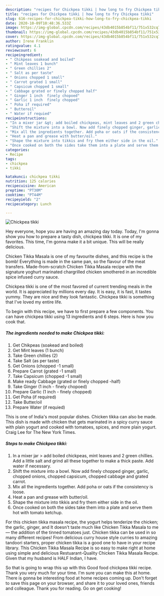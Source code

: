 ```yaml
---
description: "recipes for Chickpea tikki | how long to fry Chickpea tikki"
title: "recipes for Chickpea tikki | how long to fry Chickpea tikki"
slug: 616-recipes-for-chickpea-tikki-how-long-to-fry-chickpea-tikki
date: 2020-10-09T10:48:36.533Z
image: https://img-global.cpcdn.com/recipes/43db4015b854bf11/751x532cq70/chickpea-tikki-recipe-main-photo.jpg
thumbnail: https://img-global.cpcdn.com/recipes/43db4015b854bf11/751x532cq70/chickpea-tikki-recipe-main-photo.jpg
cover: https://img-global.cpcdn.com/recipes/43db4015b854bf11/751x532cq70/chickpea-tikki-recipe-main-photo.jpg
author: Irene Franklin
ratingvalue: 4.1
reviewcount: 6
recipeingredient:
- " Chikpeas soakead and boiled"
- " Mint leaves 1 bunch"
- " Green chillies 2"
- " Salt as per taste"
- " Onions chopped 1 small"
- " Carrot grated 1 small"
- " Capsicum chopped 1 small"
- " Cabbage grated or finely chopped half"
- " Ginger 1 inch  finely chopoed"
- " Garlic 1 inch  finely chopped"
- " Poha if required"
- " Butteroil"
- " Water if requied"
recipeinstructions:
- "In a mixer jar &gt; add boiled chickpeas, mint leaves and 2 green chillies. Add a little salt and grind all these together to make a thick paste. Add water if necessary."
- "Shift the mixture into a bowl. Now add finely chopped ginger, garlic, chopped onions, chopped capsicum, chopped cabbage and grated carrot."
- "Mix all the ingredients together. Add poha or oats if the consistency is loose."
- "Heat a pan and grease with butter/oil."
- "Shape the mixture into tikkis and fry them either side in the oil."
- "Once cooked on both the sides take them into a plate and serve them hot with tomato ketchup."
categories:
- Recipe
tags:
- chickpea
- tikki

katakunci: chickpea tikki 
nutrition: 125 calories
recipecuisine: American
preptime: "PT30M"
cooktime: "PT44M"
recipeyield: "2"
recipecategory: Lunch

---
```



![Chickpea tikki](https://img-global.cpcdn.com/recipes/43db4015b854bf11/751x532cq70/chickpea-tikki-recipe-main-photo.jpg)

Hey everyone, hope you are having an amazing day today. Today, I'm gonna show you how to prepare a tasty dish, chickpea tikki. It is one of my favorites. This time, I'm gonna make it a bit unique. This will be really delicious.

Chicken Tikka Masala is one of my favourite dishes, and this recipe is the bomb! Everything is made in the same pan, so the flavour of the meat transfers. Made-from-scratch Chicken Tikka Masala recipe with the signature yoghurt marinated chargrilled chicken smothered in an incredible spice infused curry sauce.

Chickpea tikki is one of the most favored of current trending meals in the world. It is appreciated by millions every day. It is easy, it is fast, it tastes yummy. They are nice and they look fantastic. Chickpea tikki is something that I've loved my entire life.


To begin with this recipe, we have to first prepare a few components. You can have chickpea tikki using 13 ingredients and 6 steps. Here is how you cook that.

<!--inarticleads1-->

##### The ingredients needed to make Chickpea tikki:

1. Get  Chikpeas (soakead and boiled)
1. Get  Mint leaves (1 bunch)
1. Take  Green chillies (2)
1. Take  Salt (as per taste)
1. Get  Onions (chopped -1 small)
1. Prepare  Carrot (grated -1 small)
1. Take  Capsicum (chopped -1 small)
1. Make ready  Cabbage (grated or finely chopped -half)
1. Take  Ginger (1 inch - finely chopoed)
1. Prepare  Garlic (1 inch - finely chopped)
1. Get  Poha (if required)
1. Take  Butter/oil
1. Prepare  Water (if requied)


This is one of India&#39;s most popular dishes. Chicken tikka can also be made. This dish is made with chicken that gets marinated in a spicy curry sauce with plain yogurt and cooked with tomatoes, spices, and more plain yogurt. Craig Lee for The New York Times. 

<!--inarticleads2-->

##### Steps to make Chickpea tikki:

1. In a mixer jar &gt; add boiled chickpeas, mint leaves and 2 green chillies. Add a little salt and grind all these together to make a thick paste. Add water if necessary.
1. Shift the mixture into a bowl. Now add finely chopped ginger, garlic, chopped onions, chopped capsicum, chopped cabbage and grated carrot.
1. Mix all the ingredients together. Add poha or oats if the consistency is loose.
1. Heat a pan and grease with butter/oil.
1. Shape the mixture into tikkis and fry them either side in the oil.
1. Once cooked on both the sides take them into a plate and serve them hot with tomato ketchup.


For this chicken tikka masala recipe, the yogurt helps tenderize the chicken; the garlic, ginger, and It doesn&#39;t taste much like Chicken Tikka Masala to me — the addition of the tinned tomatoes just. Chicken tikka can be used in so many different recipes! From delicious curry house style curries to amazing tandoori starters, proper chicken tikka is a good one to have in your recipe library. This Chicken Tikka Masala Recipe is so easy to make right at home using simple and delicious Restuarant-Quality Chicken Tikka Masala Recipe. Given that my husband is HALF Indian, I have. 

So that is going to wrap this up with this Good food chickpea tikki recipe. Thank you very much for your time. I'm sure you can make this at home. There is gonna be interesting food at home recipes coming up. Don't forget to save this page on your browser, and share it to your loved ones, friends and colleague. Thank you for reading. Go on get cooking!
